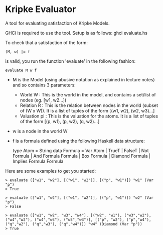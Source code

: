 Kripke Evaluator
================

A tool for evaluating satisfaction of Kripke Models.

GHCi is required to use the tool. Setup is as follows:
  ghci evaluate.hs

To check that a satisfaction of the form:

    (M, w) |= f
is valid, you run the function 'evaluate' in the following fashion:

    evaluate M w f

- M is the Model (using abusive notation as explained in lecture notes)
and so contains 3 parameters:
  - World W : This is the world in the model, and contains a set/list of nodes (eg. [w1, w2...])
  - Relation R : This is the relation between nodes in the world (subset of (W x W)). It is a list of tuples of the form [(w1, w2), (w2, w3)...]
  - Valuation pi : This is the valuation for the atoms. It is a list of tuples of the form [(p, w1), (p, w2), (q, w2)...]
- w is a node in the world W
- f is a formula defined using the following Haskell data structure:  
  
    type Atom = String
    data Formula = Var Atom | TrueT | FalseT | Not Formula | And Formula Formula | Box Formula | Diamond Formula | Implies Formula Formula

Here are some examples to get you started:

    > evaluate (["w1", "w2"], [("w1", "w2")], [("p", "w1")]) "w1" (Var "p")
    > True

    > evaluate (["w1", "w2"], [("w1", "w2")], [("p", "w1")]) "w2" (Var "p")
    > False

    > evaluate (["w1", "w2", "w3", "w4"], [("w2", "w1"), ("w3","w2"), ("w4","w2"), ("w4","w3"), ("w3","w3")], [("p", "w2"), ("p","w4"), ("q","w2"), ("q","w3"), ("q","w4")]) "w4" (Diamond (Var "p"))
    > True
